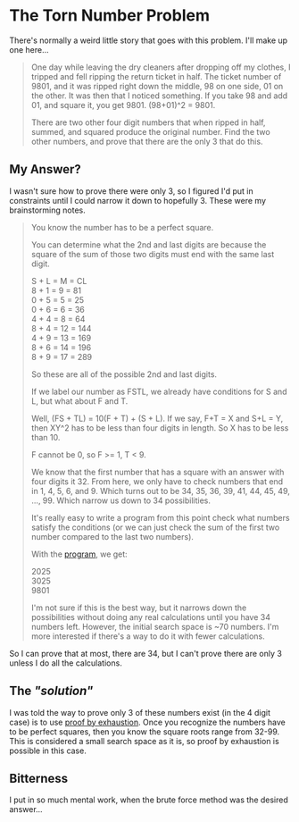 # The Torn Number Problem

There's normally a weird little story that goes with this problem.  I'll make up one here...

> One day while leaving the dry cleaners after dropping off my clothes, I tripped and fell ripping the return ticket in half.  The ticket number of 9801, and it was ripped right down the middle, 98 on one side, 01 on the other.  It was then that I noticed something.  If you take 98 and add 01, and square it, you get 9801.  (98+01)^2 = 9801.
> 
> There are two other four digit numbers that when ripped in half, summed, and squared produce the original number.  Find the two other numbers, and prove that there are the only 3 that do this.

## My Answer?

I wasn't sure how to prove there were only 3, so I figured I'd put in constraints until I could narrow it down to hopefully 3.  These were my brainstorming notes.

> You know the number has to be a perfect square.
> 
> You can determine what the 2nd and last digits are because the square of the sum of those two digits must end with the same last digit.
>
> S + L = M = CL  
> 8 + 1 = 9 = 81  
> 0 + 5 = 5 = 25  
> 0 + 6 = 6 = 36  
> 4 + 4 = 8 = 64  
> 8 + 4 = 12 = 144  
> 4 + 9 = 13 = 169  
> 8 + 6 = 14 = 196  
> 8 + 9 = 17 = 289
>
> So these are all of the possible 2nd and last digits.
>
> If we label our number as FSTL, we already have conditions for S and L, but what about F and T.
>
> Well, (FS + TL) = 10(F + T) + (S + L).  If we say, F+T = X and S+L = Y, then XY^2 has to be less than four digits in length.  So X has to be less than 10.
>
> F cannot be 0, so F >= 1, T < 9.
>
> We know that the first number that has a square with an answer with four digits it 32.  From here, we only have to check numbers that end in 1, 4, 5, 6, and 9.  Which turns out to be 34, 35, 36, 39, 41, 44, 45, 49, ..., 99.  Which narrow us down to 34 possibilities.
>
> It's really easy to write a program from this point check what numbers satisfy the conditions (or we can just check the sum of the first two number compared to the last two numbers).
>
> With the [program](torn_numbers.pl), we get:
>
> 2025  
> 3025  
> 9801
>
> I'm not sure if this is the best way, but it narrows down the possibilities without doing any real calculations until you have 34 numbers left.  However, the initial search space is ~70 numbers.  I'm more interested if there's a way to do it with fewer calculations.

So I can prove that at most, there are 34, but I can't prove there are only 3 unless I do all the calculations.

## The *"solution"*

I was told the way to prove only 3 of these numbers exist (in the 4 digit case) is to use [proof by exhaustion](http://en.wikipedia.org/wiki/Proof_by_exhaustion).  Once you recognize the numbers have to be perfect squares, then you know the square roots range from 32-99.  This is considered a small search space as it is, so proof by exhaustion is possible in this case.

## Bitterness

I put in so much mental work, when the brute force method was the desired answer...